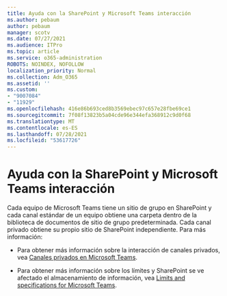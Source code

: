 ```yaml
---
title: Ayuda con la SharePoint y Microsoft Teams interacción
ms.author: pebaum
author: pebaum
manager: scotv
ms.date: 07/27/2021
ms.audience: ITPro
ms.topic: article
ms.service: o365-administration
ROBOTS: NOINDEX, NOFOLLOW
localization_priority: Normal
ms.collection: Adm_O365
ms.assetid: ''
ms.custom:
- "9007084"
- "11929"
ms.openlocfilehash: 416e86b693ced8b3569ebec97c657e28fbe69ce1
ms.sourcegitcommit: 7f08f13823b5a04cde96e344efa368912c9d0f68
ms.translationtype: MT
ms.contentlocale: es-ES
ms.lasthandoff: 07/28/2021
ms.locfileid: "53617726"
---
```

# <a name="help-with-the-sharepoint-and-microsoft-teams-interaction"></a>Ayuda con la SharePoint y Microsoft Teams interacción

Cada equipo de Microsoft Teams tiene un sitio de grupo en SharePoint y cada canal estándar de un equipo obtiene una carpeta dentro de la biblioteca de documentos de sitio de grupo predeterminada. Cada canal privado obtiene su propio sitio de SharePoint independiente. Para más información:

- Para obtener más información sobre la interacción de canales privados, vea [Canales privados en Microsoft Teams](/MicrosoftTeams/private-channels#private-channel-sharepoint-sites).

- Para obtener más información sobre los límites y SharePoint se ve afectado el almacenamiento de información, vea [Limits and specifications for Microsoft Teams](/microsoftteams/limits-specifications-teams#storage). 
